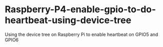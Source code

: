 # Raspberry-P4-enable-gpio-to-do-heartbeat-using-device-tree
Using the device tree on Raspberry Pi to enable heartbeat on GPIO5 and GPIO6
